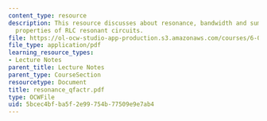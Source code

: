 ```yaml
---
content_type: resource
description: This resource discusses about resonance, bandwidth and summary of the
  properties of RLC resonant circuits.
file: https://ol-ocw-studio-app-production.s3.amazonaws.com/courses/6-071j-introduction-to-electronics-signals-and-measurement-spring-2006/5bcec4bfba5f2e99754b77509e9e7ab4_resonance_qfactr.pdf
file_type: application/pdf
learning_resource_types:
- Lecture Notes
parent_title: Lecture Notes
parent_type: CourseSection
resourcetype: Document
title: resonance_qfactr.pdf
type: OCWFile
uid: 5bcec4bf-ba5f-2e99-754b-77509e9e7ab4
---
```

